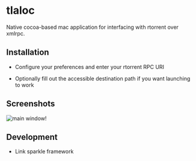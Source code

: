 # tlaloc

Native cocoa-based mac application for interfacing with rtorrent over xmlrpc.

## Installation

- Configure your preferences and enter your rtorrent RPC URI

- Optionally fill out the accessible destination path if you want launching to work

## Screenshots

![main window!](http://github.com/gaving/tlaloc/tree/master/site/1.png?raw=true)

## Development

- Link sparkle framework
